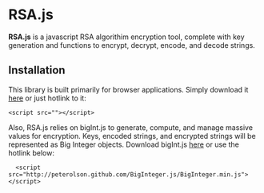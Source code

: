 # RSA.js
**RSA.js** is a javascript RSA algorithim encryption tool, complete with key generation and functions to encrypt, decrypt, encode, and decode strings.
## Installation
This library is built primarily for browser applications. Simply download it [here](https://google.com) or just hotlink to it:
      
    <script src=""></script>
      
Also, RSA.js relies on bigInt.js to generate, compute, and manage massive values for encryption. Keys, encoded strings, and encrypted strings will be represented as Big Integer objects.  Download bigInt.js [here](http://peterolson.github.com/BigInteger.js/BigInteger.min.js) or use the hotlink below:

	  <script src="http://peterolson.github.com/BigInteger.js/BigInteger.min.js"></script>
